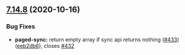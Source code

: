 ## [7.14.8](https://github.com/contentful/contentful.js/compare/v7.14.7...v7.14.8) (2020-10-16)


### Bug Fixes

* **paged-sync:** return empty array if sync api returns nothing ([#433](https://github.com/contentful/contentful.js/issues/433)) ([eeb2db6](https://github.com/contentful/contentful.js/commit/eeb2db6e994490a8e84aa14fe814a7aff01e6f87)), closes [#432](https://github.com/contentful/contentful.js/issues/432)
